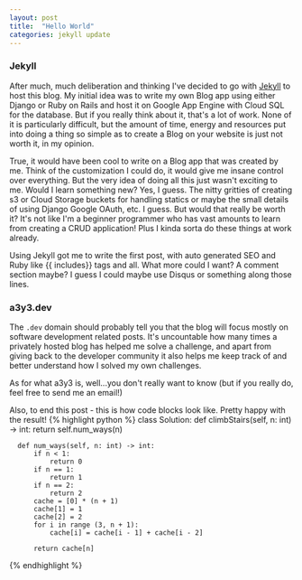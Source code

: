 ```yaml
---
layout: post
title:  "Hello World"
categories: jekyll update
---
```

### Jekyll
After much, much deliberation and thinking I've decided to go with <a href="https://jekyllrb.com/">Jekyll</a> to host this blog. My initial idea was to write my own Blog app using either Django or Ruby on Rails and host it on Google App Engine with Cloud SQL for the database. But if you really think about it, that's a lot of work. None of it is particularly difficult, but the amount of time, energy and resources put into doing a thing so simple as to create a Blog on your website is just not worth it, in my opinion.

True, it would have been cool to write on a Blog app that was created by me. Think of the customization I could do, it would give me insane control over everything. But the very idea of doing all this just wasn't exciting to me. Would I learn something new? Yes, I guess. The nitty gritties of creating s3 or Cloud Storage buckets for handling statics or maybe the small details of using Django Google OAuth, etc. I guess. But would that really be worth it? It's not like I'm a beginner programmer who has vast amounts to learn from creating a CRUD application! Plus I kinda sorta do these things at work already.

Using Jekyll got me to write the first post, with auto generated SEO and Ruby like {{ includes}} tags and all. What more could I want? A comment section maybe? I guess I could maybe use Disqus or something along those lines.


### a3y3.dev
The <code>.dev</code> domain should probably tell you that the blog will focus mostly on software development related posts. It's uncountable how many times a privately hosted blog has helped me solve a challenge, and apart from giving back to the developer community it also helps me keep track of and better understand how I solved my own challenges.

As for what a3y3 is, well...you don't really want to know (but if you really do, feel free to send me an email!)

Also, to end this post - this is how code blocks look like. Pretty happy with the result!
{% highlight python %}
  class Solution:
      def climbStairs(self, n: int) -> int:
          return self.num_ways(n)

      def num_ways(self, n: int) -> int:
          if n < 1:
              return 0
          if n == 1:
              return 1
          if n == 2:
              return 2
          cache = [0] * (n + 1)
          cache[1] = 1
          cache[2] = 2
          for i in range (3, n + 1):
              cache[i] = cache[i - 1] + cache[i - 2]

          return cache[n]
{% endhighlight %}
